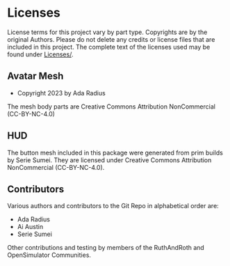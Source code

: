 # Licenses

License terms for this project vary by part type. Copyrights are by the original Authors.
Please do not delete any credits or license files that are included in this project. The
complete text of the licenses used may be found under [Licenses/](Licenses).

## Avatar Mesh

* Copyright 2023 by Ada Radius

The mesh body parts are Creative Commons Attribution NonCommercial (CC-BY-NC-4.0)

## HUD

The button mesh included in this package were generated from prim builds by Serie Sumei.  They
are licensed under Creative Commons Attribution NonCommercial (CC-BY-NC-4.0).

## Contributors

Various authors and contributors to the Git Repo in alphabetical order are:

* Ada Radius
* Ai Austin
* Serie Sumei

Other contributions and testing by members of the RuthAndRoth and OpenSimulator Communities.
